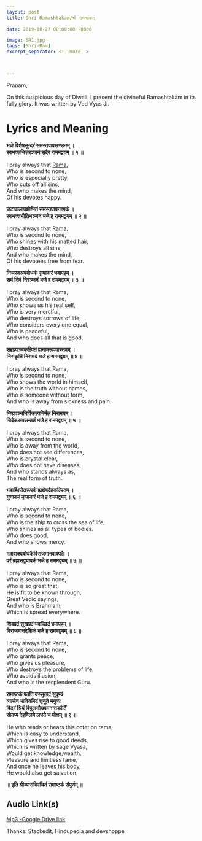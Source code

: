 ```yaml
---
layout: post
title: Shri Ramashtakam/श्री रामाष्टकम्
 
date: 2019-10-27 00:00:00 -0000

image: SR1.jpg
tags: [Shri-Ram]
excerpt_separator: <!--more-->



---
```

<!--more-->
<p>Pranam,</p>
<p>On this auspicious day of Diwali. I present the divineful Ramashtakam in its fully glory. It was written by Ved Vyas Ji.</p>

<h1 id="lyrics-and-meaning">Lyrics and Meaning</h1>
<p><strong>भजे विशेषसुन्दरं समस्तपापखण्डनम् ।<br>
स्वभक्तचित्तरञ्जनं सदैव राममद्वयम् ॥ १ ॥</strong></p>
<p>I pray always that  <a href="http://www.hindupedia.com/en/Rama" title="Rama">Rama</a>,<br>
Who is second to none,<br>
Who is especially pretty,<br>
Who cuts off all sins,<br>
And who makes the mind,<br>
Of his devotes happy.</p>
<p><strong>जटाकलापशोभितं समस्तपापनाशकं ।<br>
स्वभक्तभीतिभञ्जनं भजे ह राममद्वयम् ॥ २ ॥</strong></p>
<p>I pray always that  <a href="http://www.hindupedia.com/en/Rama" title="Rama">Rama</a>,<br>
Who is second to none,<br>
Who shines with his matted hair,<br>
Who destroys all sins,<br>
And who makes the mind,<br>
Of his devotees free from fear.</p>
<p><strong>निजस्वरूपबोधकं कृपाकरं भवापहम् ।<br>
समं शिवं निरञ्जनं भजे ह राममद्वयम् ॥ ३ ॥</strong></p>
<p>I pray always that Rama,<br>
Who is second to none,<br>
Who shows us his real self,<br>
Who is very merciful,<br>
Who destroys sorrows of life,<br>
Who considers every one equal,<br>
Who is peaceful,<br>
And who does all that is good.</p>
<p><strong>सहप्रपञ्चकल्पितं ह्यनामरूपवास्तवम् ।<br>
निराकृतिं निरामयं भजे ह राममद्वयम् ॥ ४ ॥</strong></p>
<p>I pray always that Rama,<br>
Who is second to none,<br>
Who shows the world in himself,<br>
Who is the truth without names,<br>
Who is someone without form,<br>
And who is away from sickness and pain.</p>
<p><strong>निष्प्रपञ्चनिर्विकल्पनिर्मलं निरामयम् ।<br>
चिदेकरूपसन्ततं भजे ह राममद्वयम् ॥ ५ ॥</strong></p>
<p>I pray always that Rama,<br>
Who is second to none,<br>
Who is away from the world,<br>
Who does not see differences,<br>
Who is crystal clear,<br>
Who does not have diseases,<br>
And who stands always as,<br>
The real form of truth.</p>
<p><strong>भवाब्धिपोतरूपकं ह्यशेषदेहकल्पितम् ।<br>
गुणाकरं कृपाकरं भजे ह राममद्वयम् ॥ ६ ॥</strong></p>
<p>I pray always that Rama,<br>
Who is second to none,<br>
Who is the ship to cross the sea of life,<br>
Who shines as all types of bodies.<br>
Who does good,<br>
And who shows mercy.</p>
<p><strong>महावाक्यबोधकैर्विराजमानवाक्पदैः ।<br>
परं ब्रह्मसद्व्यापकं भजे ह राममद्वयम् ॥ ७ ॥</strong></p>
<p>I pray always that Rama,<br>
Who is second to none,<br>
Who is so great that,<br>
He is fit to be known through,<br>
Great Vedic sayings,<br>
And who is Brahmam,<br>
Which is spread everywhere.</p>
<p><strong>शिवप्रदं सुखप्रदं भवच्छिदं भ्रमापहम् ।<br>
विराजमानदेशिकं भजे ह राममद्वयम् ॥ ८ ॥</strong></p>
<p>I pray always that Rama,<br>
Who is second to none,<br>
Who grants peace,<br>
Who gives us pleasure,<br>
Who destroys the problems of life,<br>
Who avoids illusion,<br>
And who is the resplendent Guru.</p>
<p><strong>रामाष्टकं पठति यस्सुखदं सुपुण्यं<br>
व्यासेन भाषितमिदं शृणुते मनुष्यः<br>
विद्यां श्रियं विपुलसौख्यमनन्तकीर्तिं<br>
संप्राप्य देहविलये लभते च मोक्षम् ॥ ९ ॥</strong></p>
<p>He who reads or hears this octet on rama,<br>
Which is easy to understand,<br>
Which gives rise to good deeds,<br>
Which is written by sage Vyasa,<br>
Would get knowledge,wealth,<br>
Pleasure and limitless fame,<br>
And once he leaves his body,<br>
He would also get salvation.</p>
<p><strong>॥ इति श्रीव्यासविरचितं रामाष्टकं संपूर्णम् ॥</strong></p>
<h2 id="audio-links">Audio Link(s)</h2>
<p><a href="https://drive.google.com/file/d/1C6mSohR6y8zoV8iENg_3MK8LD8KYVTST/view?usp=sharing">Mp3 -Google Drive link</a></p>
<p>Thanks: Stackedit, Hindupedia and devshoppe</p>

